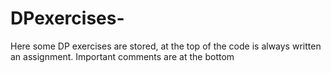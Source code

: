 # DPexercises-
Here some DP exercises are stored, at the top of the code is always written an assignment. Important comments are at the bottom 
